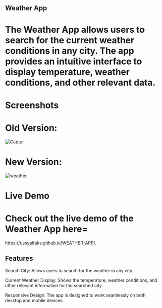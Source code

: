 ## Weather App

# The Weather App allows users to search for the current weather conditions in any city. The app provides an intuitive interface to display temperature, weather conditions, and other relevant data.

# Screenshots
# Old Version:

![Captur](https://user-images.githubusercontent.com/82191216/122732259-a1a1c800-d26b-11eb-8ac4-cd04581f3a57.PNG)

# New Version:

![weather](https://github.com/user-attachments/assets/79a4d276-83f4-4e48-b1de-237e011dfe28)

# Live Demo
# Check out the live demo of the Weather App here= 
https://ussyalfaks.github.io/WEATHER-APP/.

## Features
Search City: Allows users to search for the weather in any city.

Current Weather Display: Shows the temperature, weather conditions, and other relevant information for the searched city.

Responsive Design: The app is designed to work seamlessly on both desktop and mobile devices.
